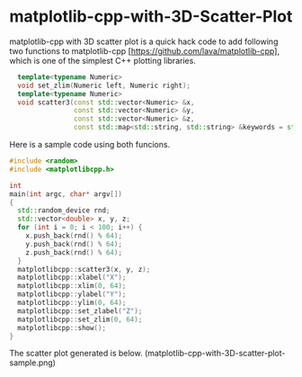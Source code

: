 # matplotlib-cpp-with-3D-Scatter-Plot

matplotlib-cpp with 3D scatter plot is a quick hack code to add following two functions to matplotlib-cpp [https://github.com/lava/matplotlib-cpp], which is one of the simplest C++ plotting libraries.
```cpp
  template<typename Numeric>
  void set_zlim(Numeric left, Numeric right);
  template<typename Numeric>
  void scatter3(const std::vector<Numeric> &x,
                const std::vector<Numeric> &y,
                const std::vector<Numeric> &z,
                const std::map<std::string, std::string> &keywords = std::map<std::string, std::string>());
````

Here is a sample code using both funcions.
```cpp
#include <random>
#include <matplotlibcpp.h>

int
main(int argc, char* argv[])
{
  std::random_device rnd;
  std::vector<double> x, y, z;
  for (int i = 0; i < 100; i++) {
    x.push_back(rnd() % 64);
    y.push_back(rnd() % 64);
    z.push_back(rnd() % 64);
  }
  matplotlibcpp::scatter3(x, y, z);
  matplotlibcpp::xlabel("X");
  matplotlibcpp::xlim(0, 64);
  matplotlibcpp::ylabel("Y");
  matplotlibcpp::ylim(0, 64);
  matplotlibcpp::set_zlabel("Z");
  matplotlibcpp::set_zlim(0, 64);
  matplotlibcpp::show();
}
````
The scatter plot generated is below.
(matplotlib-cpp-with-3D-scatter-plot-sample.png)
